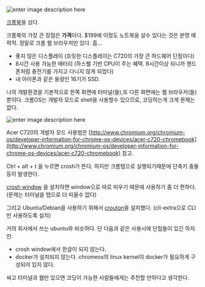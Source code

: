 <!-- Title: Chromebook for coding -->
<!-- Tags: chromeos -->
<!-- Created: 2014-01-06 -->
<!-- Updated: 2014-01-06 -->

![enter image description here][1]

[크롬북](http://www.theverge.com/2013/10/23/4948120/acer-c720-chromebook-review)을 샀다. 

크롬북의 가장 큰 장점은 **가격**이다. $199에 이정도 노트북을 살수 있다는 것은 분명 매력적.
정말로 크롬 웹 브라우저만 있다. 흠... 

- 좋지 않은 디스플레이 (흐릿한 디스플레이는 C720의 가장 큰 하드웨어 단점이다)  
- 8시간 사용 가능한 배터리 (하스웰 기반 CPU이 주는 혜택. 8시간이상 되니까 핸드폰처럼 충전기를 가지고 다니지 않게 되었다)
- 내 아이폰과 같은 용량인 16기가 SSD.

나의 개발환경을 기본적으로 한쪽 화면에 터미널(들),또 다른 화면에는 웹 브라우저(들)뿐이다. 크롬OS는 개발자 모드로 shell을 사용할수 있으므로, 코딩하는게 크게 문제는 없다. 

![enter image description here][2]

Acer C720의 개발자 모드 사용법은 [http://www.chromium.org/chromium-os/developer-information-for-chrome-os-devices/acer-c720-chromebook](http://www.chromium.org/chromium-os/developer-information-for-chrome-os-devices/acer-c720-chromebook) 참고.

Ctrl + alt + t 을 누르면 crosh가 뜬다. 하지만 크롬탭으로 실행되기때문에 단축키 충돌등이 발생한다. 

[crosh window](https://chrome.google.com/webstore/detail/crosh-window/nhbmpbdladcchdhkemlojfjdknjadhmh) 을 설치하면 window으로 따로 띠우기 때문에 사용하기 좀 더 편하다. (문제는 터미널을 탭으로 더 띠울수 없다)

그리고 Ubuntu/Debian을 사용하기 위해서 [crouton](https://github.com/dnschneid/crouton)을 설치했다. 
(cli-extra으로 CLI만 사용하도록 설치)

거의 회사에서 쓰는 ubuntu와 비슷하다. 단 다음과 같은 사용시에 단점들이 있긴 하지만.

- crosh window에서 한글이 되지 않는다. 
- docker가 설치되지 않는다. chromeos의 linux kernel이 docker가 필요하게 구성되어 있지 않다. 

싸고 터미널과 웹만 있으면 코딩이 가능한 사람들에게는 추천할 만하다고 생각한다. 


  [1]: https://fbcdn-sphotos-b-a.akamaihd.net/hphotos-ak-ash4/1509213_10152197112323647_1918159647_n.jpg
  [2]: https://fbcdn-sphotos-h-a.akamaihd.net/hphotos-ak-prn2/t1/1517671_10152197112378647_1643871268_n.jpg
